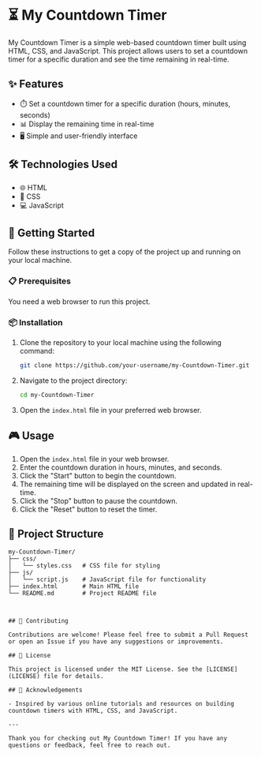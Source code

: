 # ⏳ My Countdown Timer

My Countdown Timer is a simple web-based countdown timer built using HTML, CSS, and JavaScript. This project allows users to set a countdown timer for a specific duration and see the time remaining in real-time.

## ✨ Features

- ⏱️ Set a countdown timer for a specific duration (hours, minutes, seconds)
- 📊 Display the remaining time in real-time
- 🖥️ Simple and user-friendly interface

## 🛠️ Technologies Used

- 🌐 HTML
- 🎨 CSS
- 💻 JavaScript

## 🚀 Getting Started

Follow these instructions to get a copy of the project up and running on your local machine.

### 📋 Prerequisites

You need a web browser to run this project.

### 📦 Installation

1. Clone the repository to your local machine using the following command:
    ```bash
    git clone https://github.com/your-username/my-Countdown-Timer.git
    ```

2. Navigate to the project directory:
    ```bash
    cd my-Countdown-Timer
    ```

3. Open the `index.html` file in your preferred web browser.

## 🎮 Usage

1. Open the `index.html` file in your web browser.
2. Enter the countdown duration in hours, minutes, and seconds.
3. Click the "Start" button to begin the countdown.
4. The remaining time will be displayed on the screen and updated in real-time.
5. Click the "Stop" button to pause the countdown.
6. Click the "Reset" button to reset the timer.


## 📁 Project Structure

```plaintext
my-Countdown-Timer/
├── css/
│   └── styles.css   # CSS file for styling
├── js/
│   └── script.js    # JavaScript file for functionality
├── index.html       # Main HTML file
└── README.md        # Project README file



## 🤝 Contributing

Contributions are welcome! Please feel free to submit a Pull Request or open an Issue if you have any suggestions or improvements.

## 📜 License

This project is licensed under the MIT License. See the [LICENSE](LICENSE) file for details.

## 🙏 Acknowledgements

- Inspired by various online tutorials and resources on building countdown timers with HTML, CSS, and JavaScript.

---

Thank you for checking out My Countdown Timer! If you have any questions or feedback, feel free to reach out.


